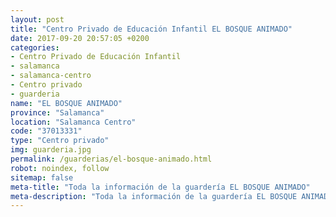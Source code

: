 ```yaml
---
layout: post
title: "Centro Privado de Educación Infantil EL BOSQUE ANIMADO"
date: 2017-09-20 20:57:05 +0200
categories:
- Centro Privado de Educación Infantil
- salamanca
- salamanca-centro
- Centro privado
- guarderia
name: "EL BOSQUE ANIMADO"
province: "Salamanca"
location: "Salamanca Centro"
code: "37013331"
type: "Centro privado"
img: guarderia.jpg
permalink: /guarderias/el-bosque-animado.html
robot: noindex, follow
sitemap: false
meta-title: "Toda la información de la guardería EL BOSQUE ANIMADO"
meta-description: "Toda la información de la guardería EL BOSQUE ANIMADO"
---
```

